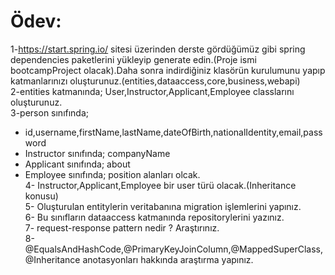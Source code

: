 # Ödev: 
1-https://start.spring.io/ sitesi üzerinden derste gördüğümüz gibi spring dependencies paketlerini yükleyip generate edin.(Proje ismi bootcampProject olacak).Daha sonra indirdiğiniz klasörün kurulumunu yapıp katmanlarınızı oluşturunuz.(entities,dataaccess,core,business,webapi)<br>
2-entities katmanında; User,Instructor,Applicant,Employee classlarını oluşturunuz.<br>
3-person sınıfında; 
- id,username,firstName,lastName,dateOfBirth,nationalIdentity,email,password 
- Instructor sınıfında; companyName 
- Applicant sınıfında; about
- Employee sınıfında; position alanları olcak.<br> 
4- Instructor,Applicant,Employee bir user türü olacak.(Inheritance konusu)<br>
5- Oluşturulan entitylerin veritabanına migration işlemlerini yapınız.<br>
6- Bu sınıfların dataaccess katmanında repositorylerini yazınız.<br>
7- request-response pattern nedir ? Araştırınız.<br>
8- @EqualsAndHashCode,@PrimaryKeyJoinColumn,@MappedSuperClass,@Inheritance anotasyonları hakkında araştırma yapınız.<br>

